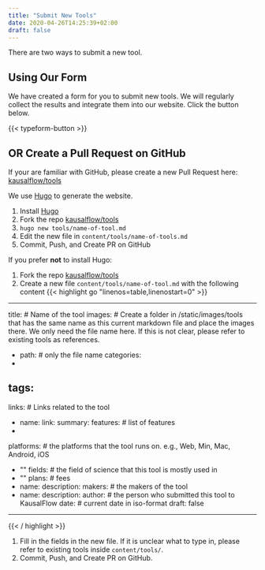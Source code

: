 ```yaml
---
title: "Submit New Tools"
date: 2020-04-26T14:25:39+02:00
draft: false
---
```


There are two ways to submit a new tool.

## Using Our Form

We have created a form for you to submit new tools. We will regularly collect the results and integrate them into our website. Click the button below.

{{< typeform-button >}}

## OR Create a Pull Request on GitHub

If your are familiar with GitHub, please create a new Pull Request here: [kausalflow/tools](https://github.com/kausalflow/tools/pulls)

We use [Hugo](https://gohugo.io/) to generate the website.

1. Install [Hugo](https://gohugo.io/)
2. Fork the repo [kausalflow/tools](https://github.com/kausalflow/tools)
3. `hugo new tools/name-of-tool.md`
4. Edit the new file in `content/tools/name-of-tools.md`
5. Commit, Push, and Create PR on GitHub

If you prefer **not** to install Hugo:

1. Fork the repo [kausalflow/tools](https://github.com/kausalflow/tools)
2. Create a new file `content/tools/name-of-tool.md` with the following content
{{< highlight go "linenos=table,linenostart=0" >}}
---
title: # Name of the tool
images: # Create a folder in /static/images/tools that has the same name as this current markdown file and place the images there. We only need the file name here. If this is not clear, please refer to existing tools as references.
  - path: # only the file name
categories:
  -
tags:
  -
links: # Links related to the tool
  - name:
    link:
summary:
features: # list of features
  -
platforms: # the platforms that the tool runs on. e.g., Web, Min, Mac, Android, iOS
  - ""
fields: # the field of science that this tool is mostly used in
  - ""
plans: # fees
  - name:
    description:
makers: # the makers of the tool
  - name:
    description:
author:      # the person who submitted this tool to KausalFlow
date:   # current date in iso-format
draft: false
---
{{< / highlight >}}
1. Fill in the fields in the new file. If it is unclear what to type in, please refer to existing tools inside `content/tools/`.
2. Commit, Push, and Create PR on GitHub.
